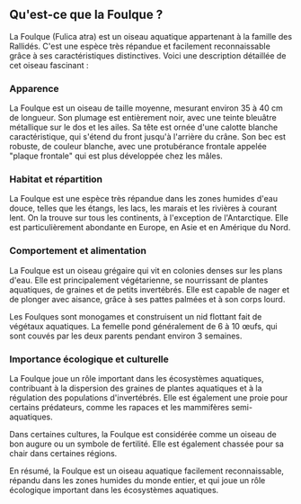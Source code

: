 ## Qu'est-ce que la Foulque ?

La Foulque (Fulica atra) est un oiseau aquatique appartenant à la famille des Rallidés. C'est une espèce très répandue et facilement reconnaissable grâce à ses caractéristiques distinctives. Voici une description détaillée de cet oiseau fascinant :

### Apparence

La Foulque est un oiseau de taille moyenne, mesurant environ 35 à 40 cm de longueur. Son plumage est entièrement noir, avec une teinte bleuâtre métallique sur le dos et les ailes. Sa tête est ornée d'une calotte blanche caractéristique, qui s'étend du front jusqu'à l'arrière du crâne. Son bec est robuste, de couleur blanche, avec une protubérance frontale appelée "plaque frontale" qui est plus développée chez les mâles.

### Habitat et répartition

La Foulque est une espèce très répandue dans les zones humides d'eau douce, telles que les étangs, les lacs, les marais et les rivières à courant lent. On la trouve sur tous les continents, à l'exception de l'Antarctique. Elle est particulièrement abondante en Europe, en Asie et en Amérique du Nord.

### Comportement et alimentation

La Foulque est un oiseau grégaire qui vit en colonies denses sur les plans d'eau. Elle est principalement végétarienne, se nourrissant de plantes aquatiques, de graines et de petits invertébrés. Elle est capable de nager et de plonger avec aisance, grâce à ses pattes palmées et à son corps lourd.

Les Foulques sont monogames et construisent un nid flottant fait de végétaux aquatiques. La femelle pond généralement de 6 à 10 œufs, qui sont couvés par les deux parents pendant environ 3 semaines.

### Importance écologique et culturelle

La Foulque joue un rôle important dans les écosystèmes aquatiques, contribuant à la dispersion des graines de plantes aquatiques et à la régulation des populations d'invertébrés. Elle est également une proie pour certains prédateurs, comme les rapaces et les mammifères semi-aquatiques.

Dans certaines cultures, la Foulque est considérée comme un oiseau de bon augure ou un symbole de fertilité. Elle est également chassée pour sa chair dans certaines régions.

En résumé, la Foulque est un oiseau aquatique facilement reconnaissable, répandu dans les zones humides du monde entier, et qui joue un rôle écologique important dans les écosystèmes aquatiques.